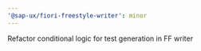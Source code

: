 ```yaml
---
'@sap-ux/fiori-freestyle-writer': minor
---
```


Refactor conditional logic for test generation in FF writer
